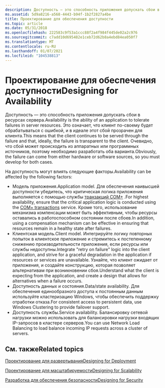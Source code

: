```yaml
---
description: Доступность — это способность приложения допускать сбои в ресурсах сервера.
ms.assetid: 5d9a8216-a568-4443-b94f-1b2f2827a4be
title: Проектирование для обеспечения доступности
ms.topic: article
ms.date: 05/31/2018
ms.openlocfilehash: 222583c9f53a1ccc88f2a4f984f445de02a2c976
ms.sourcegitcommit: c7add10d695482e1ceb72d62b8a4ebd84ea050f7
ms.translationtype: MT
ms.contentlocale: ru-RU
ms.lasthandoff: 01/07/2021
ms.locfileid: "104538813"
---
```

# <a name="designing-for-availability"></a><span data-ttu-id="60324-103">Проектирование для обеспечения доступности</span><span class="sxs-lookup"><span data-stu-id="60324-103">Designing for Availability</span></span>

<span data-ttu-id="60324-104">Доступность — это способность приложения допускать сбои в ресурсах сервера.</span><span class="sxs-lookup"><span data-stu-id="60324-104">Availability is the ability of an application to tolerate failures in server resources.</span></span> <span data-ttu-id="60324-105">Это означает, что клиент по-своему будет обрабатываться с ошибкой, и в идеале этот сбой прозрачен для клиента.</span><span class="sxs-lookup"><span data-stu-id="60324-105">This means that the client continues to be served through the failure and that, ideally, the failure is transparent to the client.</span></span> <span data-ttu-id="60324-106">Очевидно, что сбой может происходить из аппаратных или программных источников, поэтому необходимо разработать оба варианта.</span><span class="sxs-lookup"><span data-stu-id="60324-106">Obviously, the failure can come from either hardware or software sources, so you must develop for both cases.</span></span>

<span data-ttu-id="60324-107">На доступность могут влиять следующие факторы.</span><span class="sxs-lookup"><span data-stu-id="60324-107">Availability can be affected by the following factors:</span></span>

-   <span data-ttu-id="60324-108">Модель приложения.</span><span class="sxs-lookup"><span data-stu-id="60324-108">Application model.</span></span> <span data-ttu-id="60324-109">Для обеспечения наивысшей доступности убедитесь, что критическая логика приложения выполняется с помощью службы [транзакций COM+](com--transactions.md) .</span><span class="sxs-lookup"><span data-stu-id="60324-109">For highest availability, ensure that the critical application logic is conducted using the [COM+ transactions](com--transactions.md) service.</span></span> <span data-ttu-id="60324-110">Кроме того, использование механизма компенсации может быть эффективным, чтобы ресурсы оставались в работоспособном состоянии после сбоев.</span><span class="sxs-lookup"><span data-stu-id="60324-110">In addition, using a compensation mechanism can be effective in ensuring that resources remain in a healthy state after failures.</span></span>
-   <span data-ttu-id="60324-111">Клиентская модель.</span><span class="sxs-lookup"><span data-stu-id="60324-111">Client model.</span></span> <span data-ttu-id="60324-112">Интегрируйте логику повторных попыток в клиентское приложение и стремитесь к постепенному снижению производительности приложения, если ресурсы или службы недоступны.</span><span class="sxs-lookup"><span data-stu-id="60324-112">Integrate "retry on failure" logic into the client application, and strive for a graceful degradation in the application if resources or services are unavailable.</span></span> <span data-ttu-id="60324-113">Узнайте, что клиент ожидает от приложения, и создайте конструкцию, которая позволяет альтернативам при возникновении сбоя.</span><span class="sxs-lookup"><span data-stu-id="60324-113">Understand what the client is expecting from the application, and create a design that allows for alternatives when a failure occurs.</span></span>
-   <span data-ttu-id="60324-114">Доступность данных и состояния.</span><span class="sxs-lookup"><span data-stu-id="60324-114">Data/state availability.</span></span> <span data-ttu-id="60324-115">Для обеспечения единообразного доступа к постоянным данным используйте кластеризацию Windows, чтобы обеспечить поддержку отработки отказа.</span><span class="sxs-lookup"><span data-stu-id="60324-115">For consistent access to persistent data, use Windows Clustering to provide failover support.</span></span>
-   <span data-ttu-id="60324-116">Доступность службы.</span><span class="sxs-lookup"><span data-stu-id="60324-116">Service availability.</span></span> <span data-ttu-id="60324-117">Балансировку сетевой нагрузки можно использовать для балансировки нагрузки входящих IP-запросов в кластере серверов.</span><span class="sxs-lookup"><span data-stu-id="60324-117">You can use Network Load Balancing to load balance incoming IP requests across a cluster of servers.</span></span>

## <a name="related-topics"></a><span data-ttu-id="60324-118">См. также</span><span class="sxs-lookup"><span data-stu-id="60324-118">Related topics</span></span>

<dl> <dt>

[<span data-ttu-id="60324-119">Проектирование для развертывания</span><span class="sxs-lookup"><span data-stu-id="60324-119">Designing for Deployment</span></span>](designing-for-deployment.md)
</dt> <dt>

[<span data-ttu-id="60324-120">Проектирование для масштабируемости</span><span class="sxs-lookup"><span data-stu-id="60324-120">Designing for Scalability</span></span>](designing-for-scalability.md)
</dt> <dt>

[<span data-ttu-id="60324-121">Разработка для обеспечения безопасности</span><span class="sxs-lookup"><span data-stu-id="60324-121">Designing for Security</span></span>](designing-for-security.md)
</dt> </dl>

 

 



